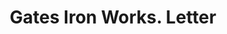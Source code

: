 ---
doi: 10.7916/D8KW6T2C
date_other: '1896'
date_other_textual: '1896'
form: correspondence
genre:
- Letters (correspondence)
name:
- Gates Iron Works
object_in_context_url: https://biggert.cul.columbia.edu/items/view/ave_biggert_00193
subject_hierarchical_geographic:
- Chicago, Illinois, United States
subject_name:
- Gates Iron Works
title: Gates Iron Works. Letter
sort_title: Gates Iron Works. Letter
call_number: ave_biggert_00193
coordinates:
- 41.83694444444445,-87.68472222222222
pid: ave_biggert_00193
identifiers: ave_biggert_00193
thumbnail: https://derivativo-2.library.columbia.edu/iiif/2/ldpd:345041/full/!256,256/0/native.jpg
permalink: "/items/ave_biggert_00193/"
layout: iiif-image-page
---